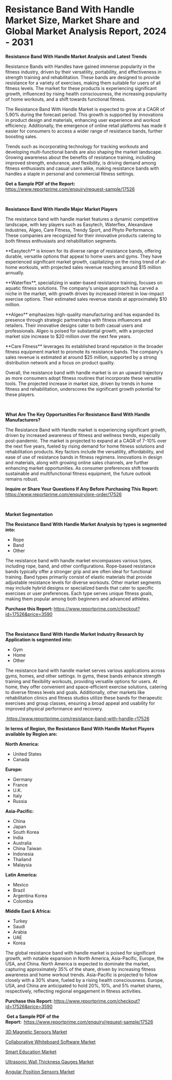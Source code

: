 <p><h1>Resistance Band With Handle Market Size, Market Share and Global Market Analysis Report, 2024 - 2031</h1></p><p><strong>Resistance Band With Handle Market Analysis and Latest Trends</strong></p>
<p><p>Resistance Bands with Handles have gained immense popularity in the fitness industry, driven by their versatility, portability, and effectiveness in strength training and rehabilitation. These bands are designed to provide resistance for a variety of exercises, making them suitable for users of all fitness levels. The market for these products is experiencing significant growth, influenced by rising health consciousness, the increasing popularity of home workouts, and a shift towards functional fitness. </p><p>The Resistance Band With Handle Market is expected to grow at a CAGR of 5.90% during the forecast period. This growth is supported by innovations in product design and materials, enhancing user experience and workout efficiency. Additionally, the emergence of online retail platforms has made it easier for consumers to access a wider range of resistance bands, further boosting sales. </p><p>Trends such as incorporating technology for tracking workouts and developing multi-functional bands are also shaping the market landscape. Growing awareness about the benefits of resistance training, including improved strength, endurance, and flexibility, is driving demand among fitness enthusiasts and casual users alike, making resistance bands with handles a staple in personal and commercial fitness settings.</p></p>
<p><strong>Get a Sample PDF of the Report:&nbsp;</strong> <a href="https://www.reportprime.com/enquiry/request-sample/17526?utm_campaign=1140&utm_medium=2&utm_source=Github&utm_content=ia&utm_term=19112024&utm_id=resistance-band-with-handle">https://www.reportprime.com/enquiry/request-sample/17526</a></p>
<p>&nbsp;</p>
<p><strong>Resistance Band With Handle Major Market Players</strong></p>
<p><p>The resistance band with handle market features a dynamic competitive landscape, with key players such as Easytech, Waterflex, Alexandave Industries, Algeo, Care Fitness, Trendy Sport, and Phyto Performance. These companies are recognized for their innovative products catering to both fitness enthusiasts and rehabilitation segments.</p><p>**Easytech** is known for its diverse range of resistance bands, offering durable, versatile options that appeal to home users and gyms. They have experienced significant market growth, capitalizing on the rising trend of at-home workouts, with projected sales revenue reaching around $15 million annually.</p><p>**Waterflex**, specializing in water-based resistance training, focuses on aquatic fitness solutions. The company's unique approach has carved a niche in the market, with growth driven by increased interest in low-impact exercise options. Their estimated sales revenue stands at approximately $10 million.</p><p>**Algeo** emphasizes high-quality manufacturing and has expanded its presence through strategic partnerships with fitness influencers and retailers. Their innovative designs cater to both casual users and professionals. Algeo is poised for substantial growth, with a projected market size increase to $20 million over the next few years.</p><p>**Care Fitness** leverages its established brand reputation in the broader fitness equipment market to promote its resistance bands. The company's sales revenue is estimated at around $25 million, supported by a strong distribution network and a focus on product quality.</p><p>Overall, the resistance band with handle market is on an upward trajectory as more consumers adopt fitness routines that incorporate these versatile tools. The projected increase in market size, driven by trends in home fitness and rehabilitation, underscores the significant growth potential for these players.</p></p>
<p>&nbsp;</p>
<p><strong>What Are The Key Opportunities For Resistance Band With Handle Manufacturers?</strong></p>
<p><p>The Resistance Band with Handle market is experiencing significant growth, driven by increased awareness of fitness and wellness trends, especially post-pandemic. The market is projected to expand at a CAGR of 7-10% over the next five years, fueled by rising demand for home fitness solutions and rehabilitation products. Key factors include the versatility, affordability, and ease of use of resistance bands in fitness regimens. Innovations in design and materials, along with growing online sales channels, are further enhancing market opportunities. As consumer preferences shift towards sustainable and multifunctional fitness equipment, the future outlook remains robust.</p></p>
<p><strong>Inquire or Share Your Questions If Any Before Purchasing This Report:</strong> <a href="https://www.reportprime.com/enquiry/pre-order/17526?utm_campaign=1140&utm_medium=2&utm_source=Github&utm_content=ia&utm_term=19112024&utm_id=resistance-band-with-handle">https://www.reportprime.com/enquiry/pre-order/17526</a></p>
<p>&nbsp;</p>
<p><strong>Market Segmentation</strong></p>
<p><strong>The Resistance Band With Handle Market Analysis by types is segmented into:</strong></p>
<p><ul><li>Rope</li><li>Band</li><li>Other</li></ul></p>
<p><p>The resistance band with handle market encompasses various types, including rope, band, and other configurations. Rope-based resistance bands typically offer a stronger grip and are often ideal for functional training. Band types primarily consist of elastic materials that provide adjustable resistance levels for diverse workouts. Other market segments may include hybrid designs or specialized bands that cater to specific exercises or user preferences. Each type serves unique fitness goals, making them popular among both beginners and advanced athletes.</p></p>
<p><strong>Purchase this Report:&nbsp;</strong><a href="https://www.reportprime.com/checkout?id=17526&price=3590&utm_campaign=1140&utm_medium=2&utm_source=Github&utm_content=ia&utm_term=19112024&utm_id=resistance-band-with-handle">https://www.reportprime.com/checkout?id=17526&price=3590</a></p>
<p>&nbsp;</p>
<p><strong>The Resistance Band With Handle Market Industry Research by Application is segmented into:</strong></p>
<p><ul><li>Gym</li><li>Home</li><li>Other</li></ul></p>
<p><p>The resistance band with handle market serves various applications across gyms, homes, and other settings. In gyms, these bands enhance strength training and flexibility workouts, providing versatile options for users. At home, they offer convenient and space-efficient exercise solutions, catering to diverse fitness levels and goals. Additionally, other markets like rehabilitation clinics and fitness studios utilize these bands for therapeutic exercises and group classes, ensuring a broad appeal and usability for improved physical performance and recovery.</p></p>
<p><a href="https://www.reportprime.com/resistance-band-with-handle-r17526?utm_campaign=1140&utm_medium=2&utm_source=Github&utm_content=ia&utm_term=19112024&utm_id=resistance-band-with-handle">&nbsp;https://www.reportprime.com/resistance-band-with-handle-r17526</a></p>
<p><strong>In terms of Region, the Resistance Band With Handle Market Players available by Region are:</strong></p>
<p>
    <p> <strong> North America: </strong>
        <ul>
            <li>United States</li>
            <li>Canada</li>
        </ul>
        </p> 
    <p> <strong> Europe: </strong>
        <ul>
            <li>Germany</li>
            <li>France</li>
            <li>U.K.</li>
            <li>Italy</li>
            <li>Russia</li>
        </ul>
        </p> 
    <p> <strong> Asia-Pacific: </strong>
        <ul>
            <li>China</li>
            <li>Japan</li>
            <li>South Korea</li>
            <li>India</li>
            <li>Australia</li>
            <li>China Taiwan</li>
            <li>Indonesia</li>
            <li>Thailand</li>
            <li>Malaysia</li>
        </ul>
        </p> 
    <p> <strong> Latin America: </strong>
        <ul>
            <li>Mexico</li>
            <li>Brazil</li>
            <li>Argentina Korea</li>
            <li>Colombia</li>
        </ul>
        </p> 
    <p> <strong> Middle East & Africa: </strong>
        <ul>
            <li>Turkey</li>
            <li>Saudi</li>
            <li>Arabia</li>
            <li>UAE</li>
            <li>Korea</li>
        </ul>
    </p>
    </p>
<p><p>The global resistance band with handle market is poised for significant growth, with notable expansion in North America, Asia-Pacific, Europe, the USA, and China. North America is expected to dominate the market, capturing approximately 35% of the share, driven by increasing fitness awareness and home workout trends. Asia-Pacific is projected to follow closely with a 30% share, fueled by a rising health consciousness. Europe, USA, and China are anticipated to hold 20%, 10%, and 5% market shares, respectively, reflecting regional engagement in fitness activities.</p></p>
<p><strong>Purchase this Report: </strong><a href="https://www.reportprime.com/checkout?id=17526&price=3590&utm_campaign=1140&utm_medium=2&utm_source=Github&utm_content=ia&utm_term=19112024&utm_id=resistance-band-with-handle">https://www.reportprime.com/checkout?id=17526&price=3590</a></p>
<p>&nbsp;<strong>Get a Sample PDF of the Report:&nbsp;&nbsp;</strong><a href="https://www.reportprime.com/enquiry/request-sample/17526?utm_campaign=1140&utm_medium=2&utm_source=Github&utm_content=ia&utm_term=19112024&utm_id=resistance-band-with-handle">https://www.reportprime.com/enquiry/request-sample/17526</a></p>
<p><strong></strong></p>
<p><p><a href="https://www.linkedin.com/pulse/3d-magnetic-sensors-market-highlights-industry-growth-145-cagr-5e4ne?utm_campaign=1140&utm_medium=2&utm_source=Github&utm_content=ia&utm_term=19112024&utm_id=resistance-band-with-handle">3D Magnetic Sensors Market</a></p><p><a href="https://issuu.com/reportprime-2/docs/collaborative-whiteboard-software-m_3446e5fcca92cf?utm_campaign=1140&utm_medium=2&utm_source=Github&utm_content=ia&utm_term=19112024&utm_id=resistance-band-with-handle">Collaborative Whiteboard Software Market</a></p><p><a href="https://issuu.com/reportprime-2/docs/smart-education-market-size-2030.pp_d00806fecb674c?utm_campaign=1140&utm_medium=2&utm_source=Github&utm_content=ia&utm_term=19112024&utm_id=resistance-band-with-handle">Smart Education Market</a></p><p><a href="https://www.linkedin.com/pulse/global-ultrasonic-wall-thickness-gauges-market-size-growth-srwec?utm_campaign=1140&utm_medium=2&utm_source=Github&utm_content=ia&utm_term=19112024&utm_id=resistance-band-with-handle">Ultrasonic Wall Thickness Gauges Market</a></p><p><a href="https://www.linkedin.com/pulse/global-angular-position-sensors-market-analysis-trends-forecasts-w7c8e?utm_campaign=1140&utm_medium=2&utm_source=Github&utm_content=ia&utm_term=19112024&utm_id=resistance-band-with-handle">Angular Position Sensors Market</a></p></p>